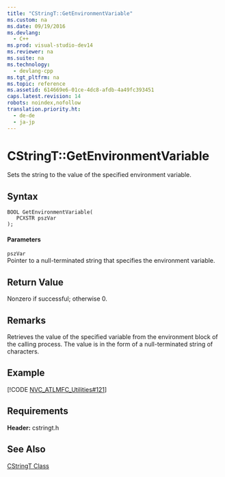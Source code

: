 ```yaml
---
title: "CStringT::GetEnvironmentVariable"
ms.custom: na
ms.date: 09/19/2016
ms.devlang: 
  - C++
ms.prod: visual-studio-dev14
ms.reviewer: na
ms.suite: na
ms.technology: 
  - devlang-cpp
ms.tgt_pltfrm: na
ms.topic: reference
ms.assetid: 614669e6-01ce-4dc8-afdb-4a49fc393451
caps.latest.revision: 14
robots: noindex,nofollow
translation.priority.ht: 
  - de-de
  - ja-jp
---
```

# CStringT::GetEnvironmentVariable
Sets the string to the value of the specified environment variable.  
  
## Syntax  
  
```  
BOOL GetEnvironmentVariable(  
   PCXSTR pszVar  
);  
```  
  
#### Parameters  
 `pszVar`  
 Pointer to a null-terminated string that specifies the environment variable.  
  
## Return Value  
 Nonzero if successful; otherwise 0.  
  
## Remarks  
 Retrieves the value of the specified variable from the environment block of the calling process. The value is in the form of a null-terminated string of characters.  
  
## Example  
 [!CODE [NVC_ATLMFC_Utilities#121](../CodeSnippet/VS_Snippets_Cpp/NVC_ATLMFC_Utilities#121)]  
  
## Requirements  
 **Header:** cstringt.h  
  
## See Also  
 [CStringT Class](../vs140/CStringT-Class.md)
